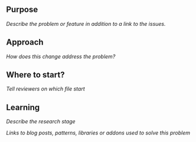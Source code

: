 ## Purpose
_Describe the problem or feature in addition to a link to the issues._

## Approach
_How does this change address the problem?_

## Where to start?
_Tell reviewers on which file start_

## Learning
_Describe the research stage_

_Links to blog posts, patterns, libraries or addons used to solve this problem_
